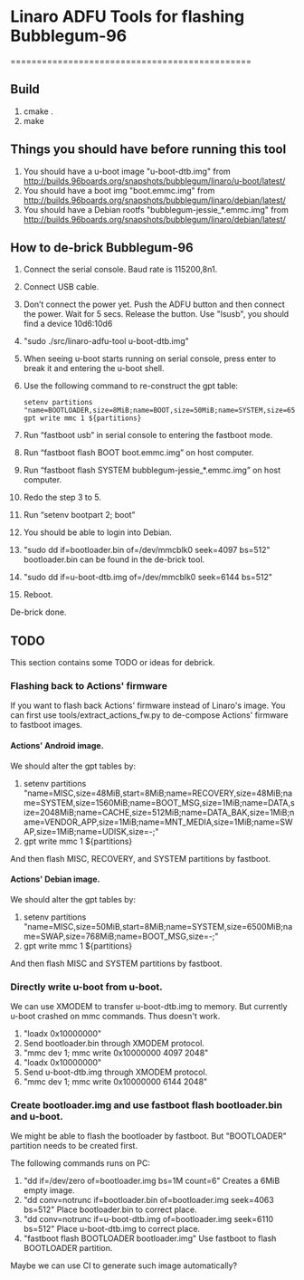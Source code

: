 # Linaro ADFU Tools for flashing Bubblegum-96
==============================================

## Build

 1. cmake .
 2. make

## Things you should have before running this tool

 1. You should have a u-boot image "u-boot-dtb.img" from
    http://builds.96boards.org/snapshots/bubblegum/linaro/u-boot/latest/
 2. You should have a boot img "boot.emmc.img" from
    http://builds.96boards.org/snapshots/bubblegum/linaro/debian/latest/
 3. You should have a Debian rootfs "bubblegum-jessie_*.emmc.img" from
    http://builds.96boards.org/snapshots/bubblegum/linaro/debian/latest/

## How to de-brick Bubblegum-96

 1. Connect the serial console. Baud rate is 115200,8n1.

 2. Connect USB cable.

 3. Don’t connect the power yet.
    Push the ADFU button and then connect the power.
    Wait for 5 secs.
    Release the button.
    Use "lsusb", you should find a device 10d6:10d6

 4. "sudo ./src/linaro-adfu-tool u-boot-dtb.img"

 5. When seeing u-boot starts running on serial console, press enter to
    break it and entering the u-boot shell.

 6. Use the following command to re-construct the gpt table:
    ~~~
    setenv partitions "name=BOOTLOADER,size=8MiB;name=BOOT,size=50MiB;name=SYSTEM,size=6500MiB;name=SWAP,size=768MiB;name=BOOT_MSG,size=-;"
    gpt write mmc 1 ${partitions}
    ~~~
 
 7. Run “fastboot usb” in serial console to entering the fastboot mode.

 8. Run “fastboot flash BOOT boot.emmc.img” on host computer.

 9. Run “fastboot flash SYSTEM bubblegum-jessie_*.emmc.img” on host computer.

 10. Redo the step 3 to 5.

 11. Run “setenv bootpart 2; boot”

 12. You should be able to login into Debian.

 13. "sudo dd if=bootloader.bin of=/dev/mmcblk0 seek=4097 bs=512"
     bootloader.bin can be found in the de-brick tool.

 14. "sudo dd if=u-boot-dtb.img of=/dev/mmcblk0 seek=6144 bs=512"

 15. Reboot.

De-brick done.

## TODO

 This section contains some TODO or ideas for debrick.

### Flashing back to Actions' firmware

 If you want to flash back Actions' firmware instead of Linaro's image. You
 can first use tools/extract_actions_fw.py to de-compose Actions' firmware to
 fastboot images.

#### Actions' Android image.

 We should alter the gpt tables by:
 
 1. setenv partitions "name=MISC,size=48MiB,start=8MiB;name=RECOVERY,size=48MiB;name=SYSTEM,size=1560MiB;name=BOOT_MSG,size=1MiB;name=DATA,size=2048MiB;name=CACHE,size=512MiB;name=DATA_BAK,size=1MiB;name=VENDOR_APP,size=1MiB;name=MNT_MEDIA,size=1MiB;name=SWAP,size=1MiB;name=UDISK,size=-;"
 2. gpt write mmc 1 ${partitions}
   
 And then flash MISC, RECOVERY, and SYSTEM partitions by fastboot.

#### Actions' Debian image.

 We should alter the gpt tables by:
 
 1. setenv partitions "name=MISC,size=50MiB,start=8MiB;name=SYSTEM,size=6500MiB;name=SWAP,size=768MiB;name=BOOT_MSG,size=-;"
 2. gpt write mmc 1 ${partitions}
   
 And then flash MISC and SYSTEM partitions by fastboot.

### Directly write u-boot from u-boot.

 We can use XMODEM to transfer u-boot-dtb.img to memory. But currently
 u-boot crashed on mmc commands. Thus doesn't work.

 1. "loadx 0x10000000"
 2. Send bootloader.bin through XMODEM protocol.
 3. "mmc dev 1; mmc write 0x10000000 4097 2048"
 4. "loadx 0x10000000"
 5. Send u-boot-dtb.img through XMODEM protocol.
 6. "mmc dev 1; mmc write 0x10000000 6144 2048"

### Create bootloader.img and use fastboot flash bootloader.bin and u-boot.

 We might be able to flash the bootloader by fastboot. But "BOOTLOADER"
 partition needs to be created first.

 The following commands runs on PC:

 1. "dd if=/dev/zero of=bootloader.img bs=1M count=6"
    Creates a 6MiB empty image.
 2. "dd conv=notrunc if=bootloader.bin of=bootloader.img seek=4063 bs=512"
    Place bootloader.bin to correct place.
 3. "dd conv=notrunc if=u-boot-dtb.img of=bootloader.img seek=6110 bs=512"
    Place u-boot-dtb.img to correct place.
 4. "fastboot flash BOOTLOADER bootloader.img"
    Use fastboot to flash BOOTLOADER partition.

 Maybe we can use CI to generate such image automatically?

